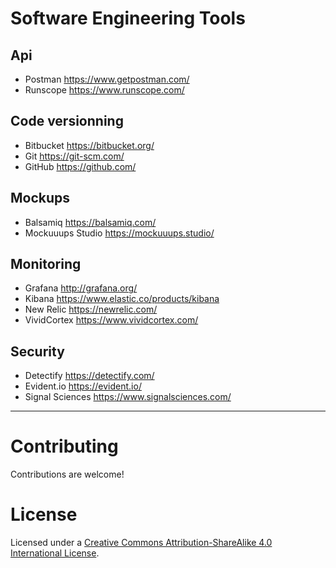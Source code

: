 # Software Engineering Tools

## Api

* Postman https://www.getpostman.com/
* Runscope https://www.runscope.com/

## Code versionning

* Bitbucket https://bitbucket.org/
* Git https://git-scm.com/
* GitHub https://github.com/

## Mockups

* Balsamiq https://balsamiq.com/
* Mockuuups Studio https://mockuuups.studio/

## Monitoring

* Grafana http://grafana.org/
* Kibana https://www.elastic.co/products/kibana
* New Relic https://newrelic.com/
* VividCortex https://www.vividcortex.com/

## Security

* Detectify https://detectify.com/
* Evident.io https://evident.io/
* Signal Sciences https://www.signalsciences.com/

----

# Contributing

Contributions are welcome!

# License

Licensed under a <a rel="license" href="http://creativecommons.org/licenses/by-sa/4.0/">Creative Commons Attribution-ShareAlike 4.0 International License</a>.
